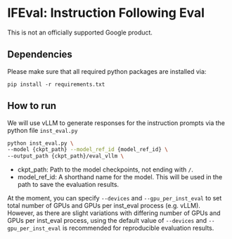 # IFEval: Instruction Following Eval

This is not an officially supported Google product.

## Dependencies

Please make sure that all required python packages are installed via:

```
pip install -r requirements.txt
```

## How to run

We will use vLLM to generate responses for the instruction prompts via the python file `inst_eval.py`

```bash
python inst_eval.py \
--model {ckpt_path} --model_ref_id {model_ref_id} \
--output_path {ckpt_path}/eval_vllm \
```

- ckpt_path: Path to the model checkpoints, not ending with `/`.
- model_ref_id: A shorthand name for the model. This will be used in the path to save the evaluation results.

At the moment, you can specify `--devices` and `--gpu_per_inst_eval` to set total number of GPUs and GPUs per inst_eval process (e.g. vLLM).
However, as there are slight variations with differing number of GPUs and GPUs per inst_eval process, using the default value of `--devices` and `--gpu_per_inst_eval` is recommended for reproducible evaluation results.
